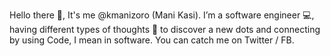 Hello there 👋, It's me @kmanizoro (Mani Kasi).
I’m a software engineer 💻, having different types of thoughts 📖 to discover a new dots and connecting by using Code, I mean in software.
You can catch me on Twitter / FB. 

<!---
kmanizoro/kmanizoro is a ✨ special ✨ repository because its `README.md` (this file) appears on your GitHub profile.
You can click the Preview link to take a look at your changes.
--->

